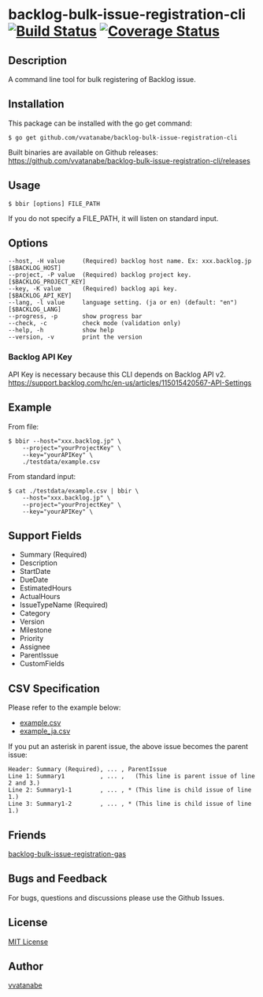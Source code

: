 # backlog-bulk-issue-registration-cli [![Build Status](https://travis-ci.org/vvatanabe/backlog-bulk-issue-registration-cli.svg?branch=master)](https://travis-ci.org/vvatanabe/backlog-bulk-issue-registration-cli) [![Coverage Status](https://coveralls.io/repos/github/vvatanabe/backlog-bulk-issue-registration-cli/badge.svg?branch=master)](https://coveralls.io/github/vvatanabe/backlog-bulk-issue-registration-cli?branch=master)

## Description
A command line tool for bulk registering of Backlog issue.

## Installation
This package can be installed with the go get command:

```
$ go get github.com/vvatanabe/backlog-bulk-issue-registration-cli
```

Built binaries are available on Github releases:  
https://github.com/vvatanabe/backlog-bulk-issue-registration-cli/releases

## Usage

```
$ bbir [options] FILE_PATH
```

If you do not specify a FILE_PATH, it will listen on standard input.

## Options
```
--host, -H value     (Required) backlog host name. Ex: xxx.backlog.jp [$BACKLOG_HOST]
--project, -P value  (Required) backlog project key.                  [$BACKLOG_PROJECT_KEY]
--key, -K value      (Required) backlog api key.                      [$BACKLOG_API_KEY]
--lang, -l value     language setting. (ja or en) (default: "en")     [$BACKLOG_LANG]
--progress, -p       show progress bar
--check, -c          check mode (validation only)
--help, -h           show help
--version, -v        print the version
```

### Backlog API Key
API Key is necessary because this CLI depends on Backlog API v2.  
https://support.backlog.com/hc/en-us/articles/115015420567-API-Settings

## Example
From file:
```
$ bbir --host="xxx.backlog.jp" \
    --project="yourProjectKey" \
    --key="yourAPIKey" \
    ./testdata/example.csv
```

From standard input:
```
$ cat ./testdata/example.csv | bbir \
    --host="xxx.backlog.jp" \
    --project="yourProjectKey" \
    --key="yourAPIKey" \
```

## Support Fields
- Summary (Required)
- Description
- StartDate
- DueDate
- EstimatedHours
- ActualHours
- IssueTypeName (Required)
- Category
- Version
- Milestone
- Priority
- Assignee
- ParentIssue
- CustomFields

## CSV Specification
Please refer to the example below:
- [example.csv](https://github.com/vvatanabe/backlog-bulk-issue-registration-cli/blob/master/testdata/example.csv)
- [example_ja.csv](https://github.com/vvatanabe/backlog-bulk-issue-registration-cli/blob/master/testdata/example_ja.csv)

If you put an asterisk in parent issue, the above issue becomes the parent issue:
```
Header: Summary (Required), ... , ParentIssue
Line 1: Summary1          , ... ,   (This line is parent issue of line 2 and 3.)
Line 2: Summary1-1        , ... , * (This line is child issue of line 1.)
Line 3: Summary1-2        , ... , * (This line is child issue of line 1.)
```

## Friends
[backlog-bulk-issue-registration-gas](https://github.com/nulab/backlog-bulk-issue-registration-gas)

## Bugs and Feedback
For bugs, questions and discussions please use the Github Issues.

## License
[MIT License](http://www.opensource.org/licenses/mit-license.php)

## Author
[vvatanabe](https://github.com/vvatanabe)